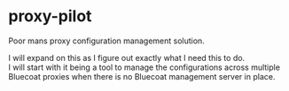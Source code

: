proxy-pilot
===========

Poor mans proxy configuration management solution.

I will expand on this as I figure out exactly what I need this to do.  
I will start with it being a tool to manage the configurations across 
multiple Bluecoat proxies when there is no Bluecoat management server in place.